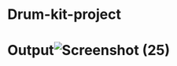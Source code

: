 # Drum-kit-project
# Output![Screenshot (25)](https://github.com/Ajay-Nilkanth08/Drum-kit-project/assets/145050737/bf19ad95-e961-4b1c-a865-0096c1b18231)
